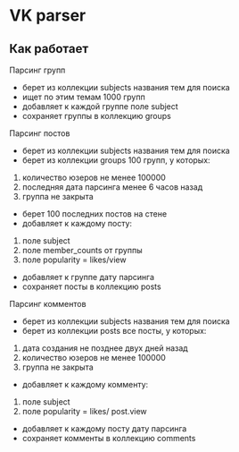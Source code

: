 # VK parser

## Как работает

Парсинг групп

- берет из коллекции subjects названия тем для поиска
- ищет по этим темам 1000 групп
- добавляет к каждой группе поле subject
- сохраняет группы в коллекцию groups

Парсинг постов

- берет из коллекции subjects названия тем для поиска
- берет из коллекции groups 100 групп, у которых:

1. количество юзеров не менее 100000
2. последняя дата парсинга менее 6 часов назад
3. группа не закрыта

- берет 100 последних постов на стене
- добавляет к каждому посту:

1. поле subject
2. поле member_counts от группы
3. поле popularity = likes/view

- добавляет к группе дату парсинга
- сохраняет посты в коллекцию posts

Парсинг комментов

- берет из коллекции subjects названия тем для поиска
- берет из коллекции posts все посты, у которых:

1. дата создания не позднее двух дней назад
2. количество юзеров не менее 100000
3. группа не закрыта

- добавляет к каждому комменту:

1. поле subject
2. поле popularity = likes/ post.view

- добавляет к каждому посту дату парсинга
- сохраняет комменты в коллекцию comments
